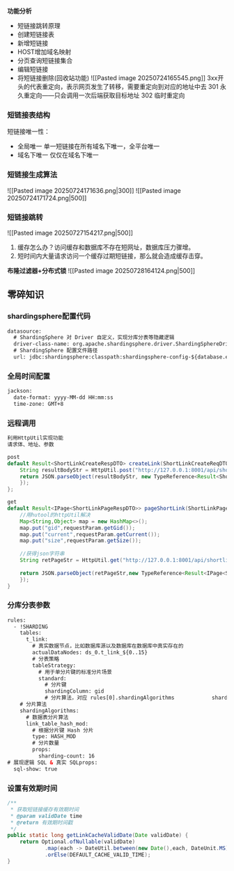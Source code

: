**功能分析**
- 短链接跳转原理
- 创建短链接表
- 新增短链接
- HOST增加域名映射
- 分页查询短链接集合
- 编辑短链接
- 将短链接删除(回收站功能)
 ![[Pasted image 20250724165545.png]]
 3xx开头的代表重定向，表示网页发生了转移，需要重定向到对应的地址中去
 301 永久重定向——只会调用一次后端获取目标地址
 302 临时重定向 

### **短链接表结构**
短链接唯一性：
- 全局唯一
    单一短链接在所有域名下唯一，全平台唯一
- 域名下唯一
    仅仅在域名下唯一

### 短链接生成算法
![[Pasted image 20250724171636.png|300]]
![[Pasted image 20250724171724.png|500]]

### 短链接跳转
![[Pasted image 20250727154217.png|500]]
1. 缓存怎么办？访问缓存和数据库不存在短网址，数据库压力骤增。
2. 短时间内大量请求访问一个缓存过期短链接，那么就会造成缓存击穿。

**布隆过滤器+分布式锁**
![[Pasted image 20250728164124.png|500]]
## 零碎知识
### shardingsphere配置代码
```XML
datasource:  
  # ShardingSphere 对 Driver 自定义，实现分库分表等隐藏逻辑  
  driver-class-name: org.apache.shardingsphere.driver.ShardingSphereDriver  
  # ShardingSphere 配置文件路径  
  url: jdbc:shardingsphere:classpath:shardingsphere-config-${database.env:dev}.yaml
```

### 全局时间配置
```xml
jackson:  
  date-format: yyyy-MM-dd HH:mm:ss  
  time-zone: GMT+8
```

### 远程调用
```java
利用HttpUtil实现功能
请求体、地址、参数

post
default Result<ShortLinkCreateRespDTO> createLink(ShortLinkCreateReqDTO requestParam){  
    String resultBodyStr = HttpUtil.post("http://127.0.0.1:8001/api/shortlink/v1/create", JSON.toJSONString(requestParam));  
    return JSON.parseObject(resultBodyStr, new TypeReference<Result<ShortLinkCreateRespDTO>>() {  
    });  
};

get
default Result<IPage<ShortLinkPageRespDTO>> pageShortLink(ShortLinkPageReqDTO requestParam){  
    //用hutool的httpUtil解决  
    Map<String,Object> map = new HashMap<>();  
    map.put("gid",requestParam.getGid());  
    map.put("current",requestParam.getCurrent());  
    map.put("size",requestParam.getSize());  
  
    //获得json字符串  
    String retPageStr = HttpUtil.get("http://127.0.0.1:8001/api/shortlink/v1/page",map);  
  
    return JSON.parseObject(retPageStr,new TypeReference<Result<IPage<ShortLinkPageRespDTO>>>(){  
    });  
}
```

### 分库分表参数
```xml
rules:  
  - !SHARDING  
    tables:  
      t_link:  
        # 真实数据节点，比如数据库源以及数据库在数据库中真实存在的  
        actualDataNodes: ds_0.t_link_${0..15}  
        # 分表策略  
        tableStrategy:  
          # 用于单分片键的标准分片场景  
          standard:  
            # 分片键  
            shardingColumn: gid  
            # 分片算法，对应 rules[0].shardingAlgorithms            shardingAlgorithmName: link_table_hash_mod  
    # 分片算法  
    shardingAlgorithms:  
      # 数据表分片算法  
      link_table_hash_mod:  
        # 根据分片键 Hash 分片  
        type: HASH_MOD  
        # 分片数量  
        props:  
          sharding-count: 16  
# 展现逻辑 SQL & 真实 SQLprops:  
  sql-show: true
```
### 设置有效期时间
```java
/**  
 * 获取短链接缓存有效期时间  
 * @param validDate time  
 * @return 有效期时间戳  
 */  
public static long getLinkCacheValidDate(Date validDate) {  
    return Optional.ofNullable(validDate)  
            .map(each -> DateUtil.between(new Date(),each, DateUnit.MS))  
            .orElse(DEFAULT_CACHE_VALID_TIME);  
}
```
